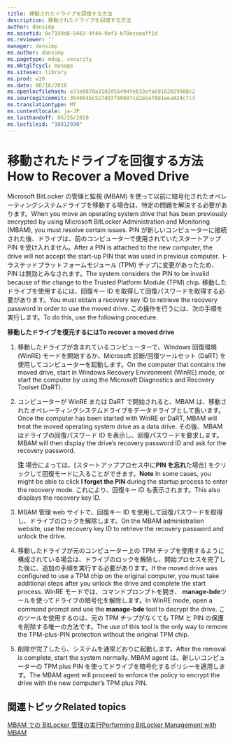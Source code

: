 ```yaml
---
title: 移動されたドライブを回復する方法
description: 移動されたドライブを回復する方法
author: dansimp
ms.assetid: 0c7199d8-9463-4f44-9af3-b70eceeaff1d
ms.reviewer: ''
manager: dansimp
ms.author: dansimp
ms.pagetype: mdop, security
ms.mktglfcycl: manage
ms.sitesec: library
ms.prod: w10
ms.date: 06/16/2016
ms.openlocfilehash: e73e0878a3102d56494feb33efa69182029988c2
ms.sourcegitcommit: 354664bc527d93f80687cd2eba70d1eea024c7c3
ms.translationtype: MT
ms.contentlocale: ja-JP
ms.lasthandoff: 06/26/2020
ms.locfileid: "10812930"
---
```

# <span data-ttu-id="a16bd-103">移動されたドライブを回復する方法</span><span class="sxs-lookup"><span data-stu-id="a16bd-103">How to Recover a Moved Drive</span></span>


<span data-ttu-id="a16bd-104">Microsoft BitLocker の管理と監視 (MBAM) を使って以前に暗号化されたオペレーティングシステムドライブを移動する場合は、特定の問題を解決する必要があります。</span><span class="sxs-lookup"><span data-stu-id="a16bd-104">When you move an operating system drive that has been previously encrypted by using Microsoft BitLocker Administration and Monitoring (MBAM), you must resolve certain issues.</span></span> <span data-ttu-id="a16bd-105">PIN が新しいコンピューターに接続された後、ドライブは、前のコンピューターで使用されていたスタートアップ PIN を受け入れません。</span><span class="sxs-lookup"><span data-stu-id="a16bd-105">After a PIN is attached to the new computer, the drive will not accept the start-up PIN that was used in previous computer.</span></span> <span data-ttu-id="a16bd-106">トラステッドプラットフォームモジュール (TPM) チップに変更があったため、PIN は無効とみなされます。</span><span class="sxs-lookup"><span data-stu-id="a16bd-106">The system considers the PIN to be invalid because of the change to the Trusted Platform Module (TPM) chip.</span></span> <span data-ttu-id="a16bd-107">移動したドライブを使用するには、回復キー ID を取得して回復パスワードを取得する必要があります。</span><span class="sxs-lookup"><span data-stu-id="a16bd-107">You must obtain a recovery key ID to retrieve the recovery password in order to use the moved drive.</span></span> <span data-ttu-id="a16bd-108">この操作を行うには、次の手順を実行します。</span><span class="sxs-lookup"><span data-stu-id="a16bd-108">To do this, use the following procedure.</span></span>

**<span data-ttu-id="a16bd-109">移動したドライブを復元するには</span><span class="sxs-lookup"><span data-stu-id="a16bd-109">To recover a moved drive</span></span>**

1.  <span data-ttu-id="a16bd-110">移動したドライブが含まれているコンピューターで、Windows 回復環境 (WinRE) モードを開始するか、Microsoft 診断/回復ツールセット (DaRT) を使用してコンピューターを起動します。</span><span class="sxs-lookup"><span data-stu-id="a16bd-110">On the computer that contains the moved drive, start in Windows Recovery Environment (WinRE) mode, or start the computer by using the Microsoft Diagnostics and Recovery Toolset (DaRT).</span></span>

2.  <span data-ttu-id="a16bd-111">コンピューターが WinRE または DaRT で開始されると、MBAM は、移動されたオペレーティングシステムドライブをデータドライブとして扱います。</span><span class="sxs-lookup"><span data-stu-id="a16bd-111">Once the computer has been started with WinRE or DaRT, MBAM will treat the moved operating system drive as a data drive.</span></span> <span data-ttu-id="a16bd-112">その後、MBAM はドライブの回復パスワード ID を表示し、回復パスワードを要求します。</span><span class="sxs-lookup"><span data-stu-id="a16bd-112">MBAM will then display the drive’s recovery password ID and ask for the recovery password.</span></span>

    <span data-ttu-id="a16bd-113">**注** 場合によっては、[スタートアッププロセス中に**PIN を忘れ**た場合] をクリックして回復モードに入ることができます。</span><span class="sxs-lookup"><span data-stu-id="a16bd-113">**Note** In some cases, you might be able to click **I forget the PIN** during the startup process to enter the recovery mode.</span></span> <span data-ttu-id="a16bd-114">これにより、回復キー ID も表示されます。</span><span class="sxs-lookup"><span data-stu-id="a16bd-114">This also displays the recovery key ID.</span></span>

     

3.  <span data-ttu-id="a16bd-115">MBAM 管理 web サイトで、回復キー ID を使用して回復パスワードを取得し、ドライブのロックを解除します。</span><span class="sxs-lookup"><span data-stu-id="a16bd-115">On the MBAM administration website, use the recovery key ID to retrieve the recovery password and unlock the drive.</span></span>

4.  <span data-ttu-id="a16bd-116">移動したドライブが元のコンピューター上の TPM チップを使用するように構成されている場合は、ドライブのロックを解除し、開始プロセスを完了した後に、追加の手順を実行する必要があります。</span><span class="sxs-lookup"><span data-stu-id="a16bd-116">If the moved drive was configured to use a TPM chip on the original computer, you must take additional steps after you unlock the drive and complete the start process.</span></span> <span data-ttu-id="a16bd-117">WinRE モードでは、コマンドプロンプトを開き、 **manage-bde**ツールを使ってドライブの暗号化を解除します。</span><span class="sxs-lookup"><span data-stu-id="a16bd-117">In WinRE mode, open a command prompt and use the **manage-bde** tool to decrypt the drive.</span></span> <span data-ttu-id="a16bd-118">このツールを使用するのは、元の TPM チップがなくても TPM と PIN の保護を削除する唯一の方法です。</span><span class="sxs-lookup"><span data-stu-id="a16bd-118">The use of this tool is the only way to remove the TPM-plus-PIN protection without the original TPM chip.</span></span>

5.  <span data-ttu-id="a16bd-119">削除が完了したら、システムを通常どおりに起動します。</span><span class="sxs-lookup"><span data-stu-id="a16bd-119">After the removal is complete, start the system normally.</span></span> <span data-ttu-id="a16bd-120">MBAM agent は、新しいコンピューターの TPM plus PIN を使ってドライブを暗号化するポリシーを適用します。</span><span class="sxs-lookup"><span data-stu-id="a16bd-120">The MBAM agent will proceed to enforce the policy to encrypt the drive with the new computer’s TPM plus PIN.</span></span>

## <span data-ttu-id="a16bd-121">関連トピック</span><span class="sxs-lookup"><span data-stu-id="a16bd-121">Related topics</span></span>


[<span data-ttu-id="a16bd-122">MBAM での BitLocker 管理の実行</span><span class="sxs-lookup"><span data-stu-id="a16bd-122">Performing BitLocker Management with MBAM</span></span>](performing-bitlocker-management-with-mbam.md)

 

 





